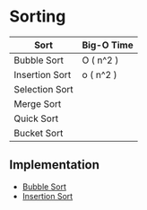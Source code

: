 # Sorting

| Sort 	           | Big-O Time  	 |
|------------------|---------------|
| Bubble Sort	     | O ( n^2 )  	  |
| Insertion Sort 	 | o ( n^2 )  	  |
| Selection Sort 	 | 	             |
| Merge Sort       | 	             |
| Quick Sort       | 	             |
| Bucket Sort      | 	             |

## Implementation
- [Bubble Sort](implementation/bubble_sort.py)
- [Insertion Sort](implementation/insertion_sort.py)
